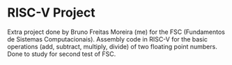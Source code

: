 # RISC-V Project
Extra project done by Bruno Freitas Moreira (me) for the FSC (Fundamentos de Sistemas Computacionais). Assembly code in RISC-V for the basic operations (add, subtract, multiply, divide) of two floating point numbers. Done to study for second test of FSC.
